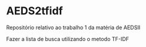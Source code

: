 # AEDS2tfidf

Repositório relativo ao trabalho 1 da matéria de AEDSII

Fazer a lista de busca utilizando o metodo TF-IDF 
